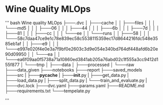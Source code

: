 # Wine Quality MLOps
''' bash 
Wine quality MLOps
├───.dvc
│   ├───cache
│   │   ├───files
│   │   │   └───md5
│   │   │       ├───06
│   │   │       ├───44
│   │   │       ├───6b
│   │   │       ├───7d
│   │   │       ├───81
│   │   │       ├───cc
│   │   │       └───ee
│   │   └───runs
│   │       ├───58
│   │       │   └───58c7daa47ce9e1c78e839ec58c5538115359ec17d8644216fdc548e3585eb1af
│   │       ├───e9
│   │       │   └───e997e020f4e0e3a7f9bf0e2603c3d9e054e340bd764df448afd6b20e90d09950
│   │       └───ea
│   │           └───ea6f09aa0f5738a71a10860ed3841ab205a76abd02c1f555a3cc9412d155f877
│   └───tmp
│ 
├───data
│   ├───processed
│   └───raw
├───data_given
├───notebooks
├───report
├───saved_models
├───src
|     ├───__pycache__
|     ├───__init__.py
|     ├───get_data.py
|     ├───load_data.py
|     ├───split_data.py
|     └───train_and_evaluate.py
|     
├───dvc.lock
├───dvc.yaml
├───params.yaml
├───README.md
├───requirements.txt
└───tempelate.py
    

'''